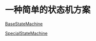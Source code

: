 # 一种简单的状态机方案

[BaseStateMachine](BaseStateMachine.cs)

[SpecialStateMachine](SpecialStateMachine.cs)

